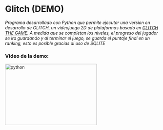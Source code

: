 <h1 align="left">Glitch (DEMO)</h1>

*Programa desarrollado con Python que permite ejecutar una version en desarrollo de GLITCH, un videojuego 2D de plataformas basado en [GLITCH THE GAME](http://www.glitchthegame.com).
A medida que se completan los niveles, el progreso del jugador se ira guardando y al terminar el juego, se guarda el puntaje final en un ranking, esto es posible gracias al uso de SQLITE*

<h3 align="left">Video de la demo:</h3>
<p align="left"> <a href="https://www.youtube.com/watch?v=kE6Hpu-GOVY" target="_blank" rel="noreferrer"> <img src="https://cdn.discordapp.com/attachments/1036152912600121356/1051167099122368542/main_menu.png" alt="python" width="300" height="200"/> </a>
